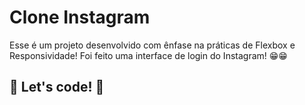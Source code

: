 # Clone Instagram

Esse é um projeto desenvolvido com ênfase na práticas de Flexbox e Responsividade! Foi feito uma interface de login do Instagram! :grin::grin:

## 🚀 Let's code! 🚀


